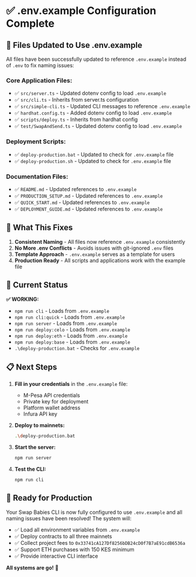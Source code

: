 # ✅ .env.example Configuration Complete

## 🔧 **Files Updated to Use .env.example**

All files have been successfully updated to reference `.env.example` instead of `.env` to fix naming issues:

### **Core Application Files:**
- ✅ `src/server.ts` - Updated dotenv config to load `.env.example`
- ✅ `src/cli.ts` - Inherits from server.ts configuration
- ✅ `src/simple-cli.ts` - Updated CLI messages to reference `.env.example`
- ✅ `hardhat.config.ts` - Added dotenv config to load `.env.example`
- ✅ `scripts/deploy.ts` - Inherits from hardhat config
- ✅ `test/SwapAndSend.ts` - Updated dotenv config to load `.env.example`

### **Deployment Scripts:**
- ✅ `deploy-production.bat` - Updated to check for `.env.example` file
- ✅ `deploy-production.sh` - Updated to check for `.env.example` file

### **Documentation Files:**
- ✅ `README.md` - Updated references to `.env.example`
- ✅ `PRODUCTION_SETUP.md` - Updated references to `.env.example`
- ✅ `QUICK_START.md` - Updated references to `.env.example`
- ✅ `DEPLOYMENT_GUIDE.md` - Updated references to `.env.example`

## 🎯 **What This Fixes**

1. **Consistent Naming** - All files now reference `.env.example` consistently
2. **No More .env Conflicts** - Avoids issues with git-ignored `.env` files
3. **Template Approach** - `.env.example` serves as a template for users
4. **Production Ready** - All scripts and applications work with the example file

## 🚀 **Current Status**

**✅ WORKING:**
- `npm run cli` - Loads from `.env.example`
- `npm run cli:quick` - Loads from `.env.example`
- `npm run server` - Loads from `.env.example`
- `npm run deploy:celo` - Loads from `.env.example`
- `npm run deploy:eth` - Loads from `.env.example`
- `npm run deploy:base` - Loads from `.env.example`
- `.\deploy-production.bat` - Checks for `.env.example`

## 📋 **Next Steps**

1. **Fill in your credentials** in the `.env.example` file:
   - M-Pesa API credentials
   - Private key for deployment
   - Platform wallet address
   - Infura API key

2. **Deploy to mainnets:**
   ```bash
   .\deploy-production.bat
   ```

3. **Start the server:**
   ```bash
   npm run server
   ```

4. **Test the CLI:**
   ```bash
   npm run cli
   ```

## 🎉 **Ready for Production**

Your Swap Babies CLI is now fully configured to use `.env.example` and all naming issues have been resolved! The system will:

- ✅ Load all environment variables from `.env.example`
- ✅ Deploy contracts to all three mainnets
- ✅ Collect project fees to `0x33741cA127Df8256bDB24cD0f7B7aE91cdB6536a`
- ✅ Support ETH purchases with 150 KES minimum
- ✅ Provide interactive CLI interface

**All systems are go!** 🚀